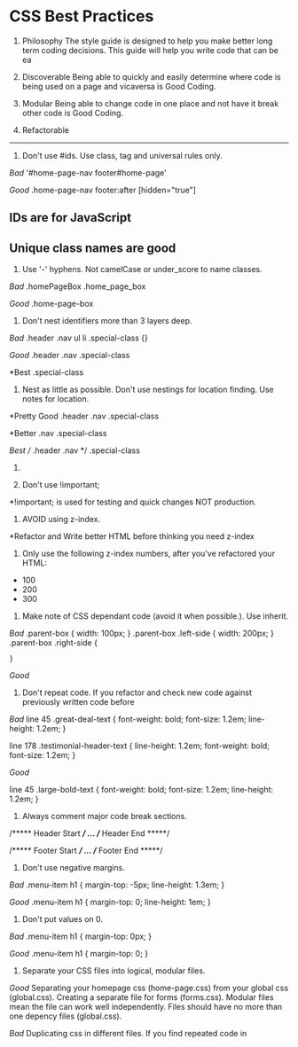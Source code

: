 CSS Best Practices
===========

1.  Philosophy
The style guide is designed to help you make better long term coding decisions. This guide will help you write code that can be ea

1.  Discoverable
Being able to quickly and easily determine where code is being used on a page and vicaversa is Good Coding. 

1.  Modular
Being able to change code in one place and not have it break other code is Good Coding.

1.  Refactorable

* * *
1.  Don't use #ids. Use class, tag and universal rules only.

*Bad*
	'#home-page-nav
	footer#home-page'

*Good*
	.home-page-nav
	footer:after
	[hidden="true"]

## IDs are for JavaScript
## Unique class names are good	

1.  Use '-' hyphens. Not camelCase or under_score to name classes.

*Bad*
	.homePageBox
	.home_page_box

*Good*
	.home-page-box

1.  Don't nest identifiers more than 3 layers deep.

*Bad*
	.header .nav ul li .special-class {}

*Good* 
	.header .nav .special-class

*Best
	.special-class	

1.  Nest as little as possible. Don't use nestings for location finding. Use notes for location.

*Pretty Good
	.header .nav .special-class

*Better
	.nav .special-class

*Best
	/* .header .nav */
	.special-class

1.		

1.  Don't use !important;

*!important; is used for testing and quick changes NOT production.

1. AVOID using z-index.

*Refactor and Write better HTML before thinking you need z-index

1. Only use the following z-index numbers, after you've refactored your HTML:
*	100
*	200
*	300


1. Make note of CSS dependant code (avoid it when possible.). Use inherit.

*Bad*
	.parent-box {
	  width: 100px;
	}
	.parent-box .left-side {
		width: 200px;
	}
	.parent-box .right-side {

	}


*Good*

1. Don't repeat code. If you refactor and check new code against previously written code before

*Bad*
line 45 .great-deal-text {
			font-weight: bold;
			font-size: 1.2em;
			line-height: 1.2em;
		}

line 178 .testimonial-header-text {
			line-height: 1.2em;
			font-weight: bold;
			font-size: 1.2em;
		}
	

*Good*

line 45 .large-bold-text {
			font-weight: bold;
			font-size: 1.2em;
			line-height: 1.2em;
		}
		

1. Always comment major code break sections.

/***** Header Start *****/
...
/***** Header End *****/

/***** Footer Start *****/
...
/***** Footer End *****/

1. Don't use negative margins.

*Bad* 
	.menu-item h1 {
		margin-top: -5px;
		line-height: 1.3em;
	}

*Good* 
	.menu-item h1 {
		margin-top: 0;
		line-height: 1em;
	}	

1. Don't put values on 0.

*Bad* 
	.menu-item h1 {
		margin-top: 0px;
	}

*Good* 
	.menu-item h1 {
		margin-top: 0;
	}

1. Separate your CSS files into logical, modular files.

*Good*
	Separating your homepage css (home-page.css) from your global css (global.css).
	Creating a separate file for forms (forms.css).
	Modular files mean the file can work well independently. Files should have no more than one depency files (global.css).

*Bad*
	Duplicating css in different files. 
	If you find repeated code in 


